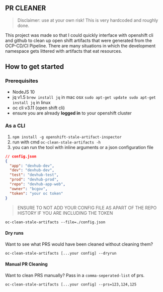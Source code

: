 ## PR CLEANER

> Disclaimer: use at your own risk! This is very hardcoded and roughly done.

This project was made so that I could quickly interface with openshift cli and github to clean up open shift artifacts that were generated from the OCP-CD/CI Pipeline. There are many situations
in which the development namespace gets littered with artifacts that eat resources. 

## How to get started

### Prerequisites

- NodeJS 10
- jq v1.5 `brew install jq` in mac osx `sudo apt-get update sudo apt-get install jq` in linux
- oc cli v3.11 (open shift cli)
- ensure you are already __logged in__ to your openshift cluster
### As a CLI
1. `npm install -g openshift-stale-artifact-inspector`
2.  run with cmd `oc-clean-stale-artifacts -h`
3.  you can run the tool with inline arguments or a json configuration file
```json
// config.json
{
  "app": "devhub-dev",
  "dev": "devhub-dev",
  "test": "devhub-test",
  "prod": "devhub-prod",
  "repo": "devhub-app-web",
  "owner": "bcgov",
  "token": "your oc token" 
}
```
> ENSURE TO NOT ADD YOUR CONFIG FILE AS APART OF THE REPO HISTORY IF YOU ARE INCLUDING THE TOKEN

`oc-clean-stale-artifacts --file=./config.json`

#### Dry runs

Want to see what PRS would have been cleaned without cleaning them?

`oc-clean-stale-artifacts [...your config] --dryrun`

#### Manual PR Cleaning

Want to clean PRS manually? Pass in a `comma-seperated-list` of prs.

`oc-clean-stale-artifacts [...your config] --prs=123,124,125`
